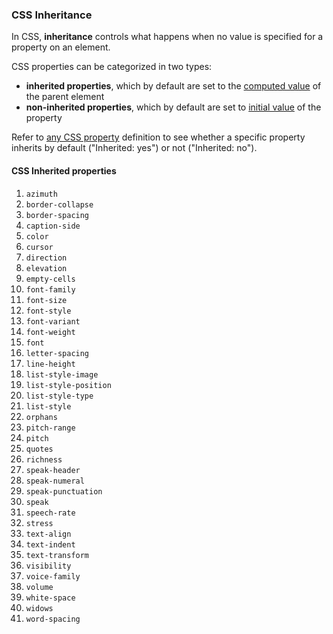 ### CSS Inheritance

In CSS, **inheritance** controls what happens when no value is specified for a property on an element.

CSS properties can be categorized in two types:

- **inherited properties**, which by default are set to the [computed value](https://developer.mozilla.org/en-US/docs/Web/CSS/computed_value) of the parent element
- **non-inherited properties**, which by default are set to [initial value](https://developer.mozilla.org/en-US/docs/Web/CSS/initial_value) of the property

Refer to [any CSS property](https://developer.mozilla.org/en-US/docs/Web/CSS/Reference#index) definition to see whether a specific property inherits by default ("Inherited: yes") or not ("Inherited: no").

#### CSS Inherited properties

1. `azimuth`
2. `border-collapse`
3. `border-spacing`
4. `caption-side`
5. `color`
6. `cursor`
7. `direction`
8. `elevation`
9. `empty-cells`
10. `font-family`
11. `font-size`
12. `font-style`
13. `font-variant`
14. `font-weight`
15. `font`
16. `letter-spacing`
17. `line-height`
18. `list-style-image`
19. `list-style-position`
20. `list-style-type`
21. `list-style`
22. `orphans`
23. `pitch-range`
24. `pitch`
25. `quotes`
26. `richness`
27. `speak-header`
28. `speak-numeral`
29. `speak-punctuation`
30. `speak`
31. `speech-rate`
32. `stress`
33. `text-align`
34. `text-indent`
35. `text-transform`
36. `visibility`
37. `voice-family`
38. `volume`
39. `white-space`
40. `widows`
41. `word-spacing`
